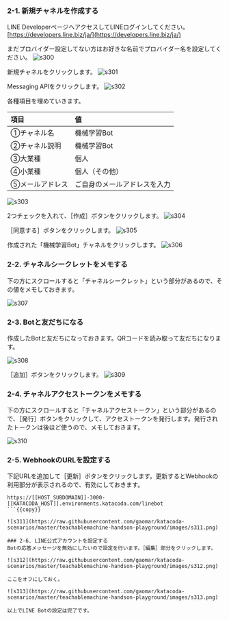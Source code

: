 ### 2-1. 新規チャネルを作成する
LINE DeveloperページへアクセスしてLINEログインしてください。
[https://developers.line.biz/ja/](https://developers.line.biz/ja/)

まだプロバイダー設定してない方はお好きな名前でプロバイダー名を設定してください。
![s300](https://raw.githubusercontent.com/gaomar/katacoda-scenarios/master/teachablemachine-handson-playground/images/s300.png)

新規チャネルをクリックします。
![s301](https://raw.githubusercontent.com/gaomar/katacoda-scenarios/master/teachablemachine-handson-playground/images/s301.png)

Messaging APIをクリックします。
![s302](https://raw.githubusercontent.com/gaomar/katacoda-scenarios/master/teachablemachine-handson-playground/images/s302.png)

各種項目を埋めていきます。

|項目|値|
|:--|:--|
|①チャネル名|機械学習Bot|
|②チャネル説明|機械学習Bot|
|③大業種|個人|
|④小業種|個人（その他）|
|⑤メールアドレス|ご自身のメールアドレスを入力|


![s303](https://raw.githubusercontent.com/gaomar/katacoda-scenarios/master/teachablemachine-handson-playground/images/s303.png)

2つチェックを入れて、［作成］ボタンをクリックします。
![s304](https://raw.githubusercontent.com/gaomar/katacoda-scenarios/master/teachablemachine-handson-playground/images/s304.png)

［同意する］ボタンをクリックします。
![s305](https://raw.githubusercontent.com/gaomar/katacoda-scenarios/master/teachablemachine-handson-playground/images/s305.png)

作成された「機械学習Bot」チャネルをクリックします。
![s306](https://raw.githubusercontent.com/gaomar/katacoda-scenarios/master/teachablemachine-handson-playground/images/s306.png)

### 2-2. チャネルシークレットをメモする
下の方にスクロールすると「チャネルシークレット」という部分があるので、その値をメモしておきます。

![s307](https://raw.githubusercontent.com/gaomar/katacoda-scenarios/master/teachablemachine-handson-playground/images/s307.png)

### 2-3. Botと友だちになる
作成したBotと友だちになっておきます。QRコードを読み取って友だちになります。

![s308](https://raw.githubusercontent.com/gaomar/katacoda-scenarios/master/teachablemachine-handson-playground/images/s308.png)

［追加］ボタンをクリックします。
![s309](https://raw.githubusercontent.com/gaomar/katacoda-scenarios/master/teachablemachine-handson-playground/images/s309.png)

### 2-4. チャネルアクセストークンをメモする
下の方にスクロールすると「チャネルアクセストークン」という部分があるので、［発行］ボタンをクリックして、アクセストークンを発行します。発行されたトークンは後ほど使うので、メモしておきます。

![s310](https://raw.githubusercontent.com/gaomar/katacoda-scenarios/master/teachablemachine-handson-playground/images/s310.png)

### 2-5. WebhookのURLを設定する
下記URLを追加して［更新］ボタンをクリックします。更新するとWebhookの利用部分が表示されるので、有効にしておきます。

```
https://[[HOST_SUBDOMAIN]]-3000-[[KATACODA_HOST]].environments.katacoda.com/linebot
```{{copy}}

![s311](https://raw.githubusercontent.com/gaomar/katacoda-scenarios/master/teachablemachine-handson-playground/images/s311.png)

### 2-6. LINE公式アカウントを設定する
Botの応答メッセージを無効にしたいので設定を行います。［編集］部分をクリックします。

![s312](https://raw.githubusercontent.com/gaomar/katacoda-scenarios/master/teachablemachine-handson-playground/images/s312.png)

ここをオフにしておく。

![s313](https://raw.githubusercontent.com/gaomar/katacoda-scenarios/master/teachablemachine-handson-playground/images/s313.png)

以上でLINE Botの設定は完了です。


